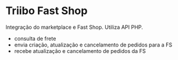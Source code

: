 # Triibo Fast Shop
Integração do marketplace e Fast Shop. Utiliza API PHP.
- consulta de frete
- envia criação, atualização e cancelamento de pedidos para a FS
- recebe atualização e cancelamento de pedidos da FS
